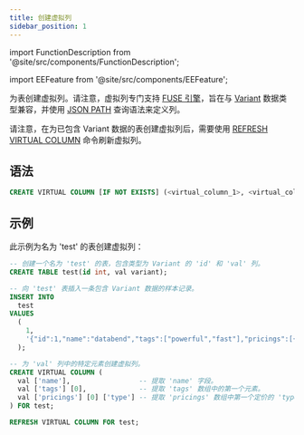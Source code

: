 ```yaml
---
title: 创建虚拟列
sidebar_position: 1
---
```


import FunctionDescription from '@site/src/components/FunctionDescription';

<FunctionDescription description="Introduced or updated: v1.2.271"/>

import EEFeature from '@site/src/components/EEFeature';

<EEFeature featureName='虚拟列'/>

为表创建虚拟列。请注意，虚拟列专门支持 [FUSE 引擎](../../../00-sql-reference/30-table-engines/00-fuse.md)，旨在与 [Variant](../../../00-sql-reference/10-data-types/43-data-type-variant.md) 数据类型兼容，并使用 [JSON PATH](../../20-query-syntax/20-query-json-path.md) 查询语法来定义列。

请注意，在为已包含 Variant 数据的表创建虚拟列后，需要使用 [REFRESH VIRTUAL COLUMN](refresh-virtual-column.md) 命令刷新虚拟列。

## 语法

```sql
CREATE VIRTUAL COLUMN [IF NOT EXISTS] (<virtual_column_1>, <virtual_column_2>, ...) FOR <table>
```

## 示例

此示例为名为 'test' 的表创建虚拟列：

```sql
-- 创建一个名为 'test' 的表，包含类型为 Variant 的 'id' 和 'val' 列。
CREATE TABLE test(id int, val variant);

-- 向 'test' 表插入一条包含 Variant 数据的样本记录。
INSERT INTO
  test
VALUES
  (
    1,
    '{"id":1,"name":"databend","tags":["powerful","fast"],"pricings":[{"type":"Standard","price":"Pay as you go"},{"type":"Enterprise","price":"Custom"}]}'
  );

-- 为 'val' 列中的特定元素创建虚拟列。
CREATE VIRTUAL COLUMN (
  val ['name'],                 -- 提取 'name' 字段。
  val ['tags'] [0],             -- 提取 'tags' 数组中的第一个元素。
  val ['pricings'] [0] ['type'] -- 提取 'pricings' 数组中第一个定价的 'type' 字段。
) FOR test;

REFRESH VIRTUAL COLUMN FOR test;
```